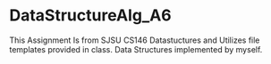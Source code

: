 # DataStructureAlg_A6
This Assignment Is from SJSU CS146 Datastuctures and Utilizes file templates provided in class. Data Structures implemented by myself. 

